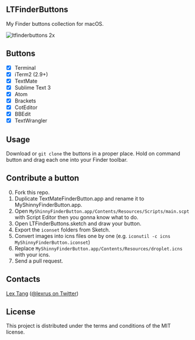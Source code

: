 ## LTFinderButtons
My Finder buttons collection for macOS.

![ltfinderbuttons 2x](https://cloud.githubusercontent.com/assets/219689/20527688/43dea28e-b104-11e6-8c39-64747c10b232.png)

## Buttons
- [x] Terminal
- [x] iTerm2 (2.9+)
- [x] TextMate
- [x] Sublime Text 3
- [x] Atom
- [x] Brackets
- [x] CotEditor
- [x] BBEdit
- [x] TextWrangler

## Usage
Download or `git clone` the buttons in a proper place. Hold on command button and drag each one into your Finder toolbar.

## Contribute a button
0. Fork this repo.
1. Duplicate TextMateFinderButton.app and rename it to MyShinnyFinderButton.app.
2. Open `MyShinnyFinderButton.app/Contents/Resources/Scripts/main.scpt` with Script Editor then you gonna know what to do.
3. Open LTFinderButtons.sketch and draw your button.
4. Export the `iconset` folders from Sketch.
5. Convert images into icns files one by one (e.g. `iconutil -c icns MyShinnyFinderButton.iconset`)
6. Replace `MyShinnyFinderButton.app/Contents/Resources/droplet.icns` with your icns.
7. Send a pull request.


## Contacts
[Lex Tang](https://github.com/lexrus/) ([@lexrus on Twitter](https://twitter.com/lexrus/))

## License
This project is distributed under the terms and conditions of the MIT license.
